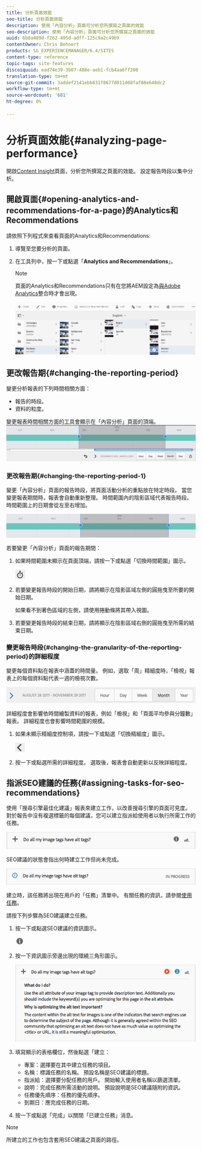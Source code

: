 ```yaml
---
title: 分析頁面效能
seo-title: 分析頁面效能
description: 使用「內容分析」頁面可分析您所撰寫之頁面的效能
seo-description: 使用「內容分析」頁面可分析您所撰寫之頁面的效能
uuid: 6b8a489d-f262-495d-adff-125c9a2c49b9
contentOwner: Chris Bohnert
products: SG_EXPERIENCEMANAGER/6.4/SITES
content-type: reference
topic-tags: site-features
discoiquuid: ead74e39-3b07-488e-aeb1-fcb4aa6ff200
translation-type: tm+mt
source-git-commit: 3addef2141ebb831f8677d011d68faf88e648dc2
workflow-type: tm+mt
source-wordcount: '681'
ht-degree: 0%

---
```



# 分析頁面效能{#analyzing-page-performance}

開啟[Content Insight](/help/sites-authoring/content-insights.md)頁面，分析您所撰寫之頁面的效能。 設定報告時段以集中分析。

## 開啟頁面{#opening-analytics-and-recommendations-for-a-page}的Analytics和Recommendations

請依照下列程式來查看頁面的Analytics和Recommendations:

1. 導覽至您要分析的頁面。
1. 在工具列中，按一下或點選「**Analytics and Recommendations**」。

   >[!NOTE]
   >
   >頁面的Analytics和Recommendations只有在您將AEM設定為[與Adobe Analytics](/help/sites-administering/adobeanalytics-connect.md)整合時才會出現。

   ![screen_shot_2017-11-29at135651](assets/screen_shot_2017-11-29at135651.png)

## 更改報告期{#changing-the-reporting-period}

變更分析報表的下列時間相關方面：

* 報告的時段。
* 資料的粒度。

變更報表時間相關方面的工具會顯示在「內容分析」頁面的頂端。 ![chlimage_1-249](assets/chlimage_1-249.png)

### 更改報告期{#changing-the-reporting-period-1}

變更「內容分析」頁面的報告時段，將頁面活動分析的重點放在特定時段。 當您變更報表期間時，報表會自動重新整理。 時間範圍內的陰影區域代表報告時段。 時間範圍上的日期會從左至右增加。

![chlimage_1-250](assets/chlimage_1-250.png)

若要變更「內容分析」頁面的報告期間：

1. 如果時間範圍未顯示在頁面頂端，請按一下或點選「切換時間範圍」圖示。

   ![](do-not-localize/chlimage_1-22.png)

1. 若要變更報告時段的開始日期，請將顯示在陰影區域左側的圓拖曳至所要的開始日期。

   如果看不到著色區域的左側，請使用捲動條將其帶入視圖。

1. 若要變更報告時段的結束日期，請將顯示在陰影區域右側的圓拖曳至所需的結束日期。

### 變更報告時段{#changing-the-granularity-of-the-reporting-period}的詳細程度

變更每個資料點在報表中涵蓋的時間量。 例如，選取「周」精細度時，「檢視」報表上的每個資料點代表一週的檢視次數。

![screen_shot_2017-11-29at141001](assets/screen_shot_2017-11-29at141001.png)

詳細程度會影響依時間繪製資料的報表，例如「檢視」和「頁面平均參與分鐘數」報表。 詳細程度也會影響時間範圍的規模。

1. 如果未顯示精細度控制項，請按一下或點選「切換精細度」圖示。

   ![chlimage_1-251](assets/chlimage_1-251.png)

1. 按一下或點選所需的詳細程度。 選取後，報表會自動更新以反映詳細程度。

## 指派SEO建議的任務{#assigning-tasks-for-seo-recommendations}

使用「搜尋引擎最佳化建議」報表來建立工作，以改善搜尋引擎的頁面可見度。 對於報告中沒有複選標籤的每個建議，您可以建立指派給使用者以執行所需工作的任務。

![chlimage_1-252](assets/chlimage_1-252.png)

SEO建議的狀態會指出何時建立工作但尚未完成。

![chlimage_1-253](assets/chlimage_1-253.png)

建立時，該任務將出現在用戶的「任務」清單中。 有關任務的資訊，請參閱[使用任務](/help/sites-authoring/task-content.md)。

請按下列步驟為SEO建議建立任務。

1. 按一下或點選SEO建議的資訊圖示。

   ![](do-not-localize/chlimage_1-23.png)

1. 按一下資訊圖示旁邊出現的環繞三角形圖示。

   ![chlimage_1-254](assets/chlimage_1-254.png)

1. 填寫顯示的表格欄位，然後點選「建立：

   * 專案：選擇要在其中建立任務的項目。
   * 名稱：標識任務的名稱。 預設名稱是SEO建議的標題。
   * 指派給：選擇要分配任務的用戶。 開始輸入使用者名稱以篩選清單。
   * 說明：完成任務所需活動的說明。 預設說明是SEO建議隨附的資訊。
   * 任務優先順序：任務的優先順序。
   * 到期日：應完成任務的日期。

1. 按一下或點選「完成」以關閉「已建立任務」消息。

>[!NOTE]
>
>所建立的工作也包含套用SEO建議之頁面的路徑。